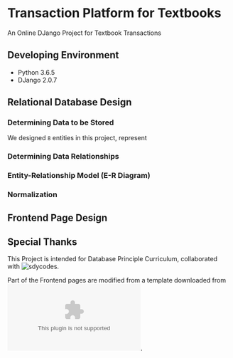 # Transaction Platform for Textbooks
An Online DJango Project for Textbook Transactions

## Developing Environment
* Python 3.6.5
* DJango 2.0.7

## Relational Database Design
### Determining Data to be Stored
We designed `8` entities in this project, represent
### Determining Data Relationships

### Entity-Relationship Model (E-R Diagram)

### Normalization

## Frontend Page Design

## Special Thanks
This Project is intended for Database Principle Curriculum, collaborated with ![sdycodes](https://github.com/sdycodes/DatabasePro).

Part of the Frontend pages are modified from a template downloaded from ![Template Website](www.cssmoban.com).
